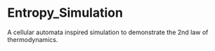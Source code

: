# Entropy_Simulation
A cellular automata inspired simulation to demonstrate the 2nd law of thermodynamics. 
